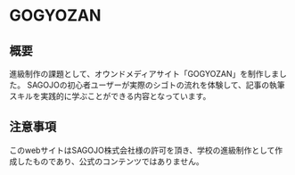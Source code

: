 # GOGYOZAN

## 概要
進級制作の課題として、オウンドメディアサイト「GOGYOZAN」を制作しました。
SAGOJOの初⼼者ユーザーが実際のシゴトの流れを体験して、記事の執筆スキルを実践的に学ぶことができる内容となっています。

## 注意事項
このwebサイトはSAGOJO株式会社様の許可を頂き、学校の進級制作として作成したものであり、公式のコンテンツではありません。
